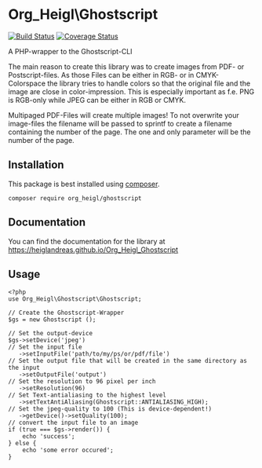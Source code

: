 # Org_Heigl\Ghostscript

[![Build Status](https://travis-ci.org/heiglandreas/Org_Heigl_Ghostscript.svg?branch=master)](https://travis-ci.org/heiglandreas/Org_Heigl_Ghostscript)
[![Coverage Status](https://coveralls.io/repos/github/heiglandreas/Org_Heigl_Ghostscript/badge.svg?branch=master)](https://coveralls.io/github/heiglandreas/Org_Heigl_Ghostscript?branch=master)

A PHP-wrapper to the Ghostscript-CLI

The main reason to create this library was to create images from PDF- or
Postscript-files. As those Files can be either in RGB- or in CMYK-Colorspace the
library tries to handle colors so that the original file and the image are close
in color-impression. This is especially important as f.e. PNG is RGB-only while
JPEG can be either in RGB or CMYK.

Multipaged PDF-Files will create multiple images! To not overwrite your image-files
the filename will be passed to sprintf to create a filename containing the
number of the page. The one and only parameter will be the number of the page.

## Installation

This package is best installed using [composer](https://getcomposer.org).

    composer require org_heigl/ghostscript

## Documentation

You can find the documentation for the library at https://heiglandreas.github.io/Org_Heigl_Ghostscript

## Usage

```
<?php
use Org_Heigl\Ghostscript\Ghostscript;

// Create the Ghostscript-Wrapper
$gs = new Ghostscript ();

// Set the output-device
$gs->setDevice('jpeg')
// Set the input file
   ->setInputFile('path/to/my/ps/or/pdf/file')
// Set the output file that will be created in the same directory as the input
   ->setOutputFile('output')
// Set the resolution to 96 pixel per inch
   ->setResolution(96)
// Set Text-antialiasing to the highest level
   ->setTextAntiAliasing(Ghostscript::ANTIALIASING_HIGH);
// Set the jpeg-quality to 100 (This is device-dependent!)
   ->getDevice()->setQuality(100);
// convert the input file to an image
if (true === $gs->render()) {
    echo 'success';
} else {
    echo 'some error occured';
}
```

